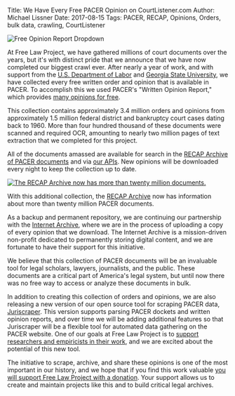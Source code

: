 Title: We Have Every Free PACER Opinion on CourtListener.com
Author: Michael Lissner
Date: 2017-08-15
Tags: PACER, RECAP, Opinions, Orders, bulk data, crawling, CourtListener

<div class="right-image">
    <img src="{filename}/images/free-opinion-dropdown.png"
         alt="Free Opinion Report Dropdown"
         class="img-responsive border">
</div>


At Free Law Project, we have gathered millions of court documents over the years, but it's with distinct pride that we announce that we have now completed our biggest crawl ever. After nearly a year of work, and with support from the [U.S. Department of Labor][dol] and [Georgia State University][gsu], we have collected every free written order and opinion that is available in PACER. To accomplish this we used PACER's "Written Opinion Report," which provides [many opinions for free][free].
  
This collection contains approximately 3.4 million orders and opinions from approximately 1.5 million federal district and bankruptcy court cases dating back to 1960. More than four hundred thousand of these documents were scanned and required OCR, amounting to nearly two million pages of text extraction that we completed for this project.

All of the documents amassed are available for search in the [RECAP Archive of PACER documents][ra] and via [our APIs][api]. New opinions will be downloaded every night to keep the collection up to date.
 
<div class="left-image">
    <a href="https://www.courtlistener.com/?type=r&q=&order_by=score+desc">
        <img src="{filename}/images/twenty-million-docs-in-recap.png"
             alt="The RECAP Archive now has more than twenty million documents."
             class="img-responsive border">
    </a>
    <p class="caption">With this additional collection, the <a href="https://www.courtlistener.com/recap/">RECAP Archive</a> now has information about more than twenty million PACER documents.</p>
</div>
<div class="clearfix"></div>

As a backup and permanent repository, we are continuing our partnership with the [Internet Archive][ia], where we are in the process of uploading a copy of every opinion that we download. The Internet Archive is a mission-driven non-profit dedicated to permanently storing digital content, and we are fortunate to have their support for this initiative.

We believe that this collection of PACER documents will be an invaluable tool for legal scholars, lawyers, journalists, and the public. These documents are a critical part of America's legal system, but until now there was no free way to access or analyze these documents in bulk.

In addition to creating this collection of orders and opinions, we are also releasing a new version of our open source tool for scraping PACER data, [Juriscraper][js]. This version supports parsing PACER dockets and written opinion reports, and over time we will be adding additional features so that Juriscraper will be a flexible tool for automated data gathering on the PACER website. One of our goals at Free Law Project is to [support researchers and empiricists in their work][cs], and we are excited about the potential of this new tool.
 
The initiative to scrape, archive, and share these opinions is one of the most important in our history, and we hope that if you find this work valuable [you will support Free Law Project with a donation][donate]. Your support allows us to create and maintain projects like this and to build critical legal archives.


[ra]: https://www.courtlistener.com/recap/
[api]: https://www.courtlistener.com/api/
[announce]: {filename}why-downloading-all-free-pacer.md
[dol]: https://www.dol.gov/newsroom/releases/oasp/oasp20170112
[gsu]: {filename}dol-grant.md
[ia]: https://archive.org
[donate]: {filename}/pages/donate.md
[free]: {filename}/pacer-fee-history.md#opinions-made-free
[js]: {filename}/pages/juriscraper.md
[cs]: {filename}/pages/data-services.md

<!--
RECAPDocument.objects.filter(is_free_on_pacer=True).order_by().count()
3437674

Docket.objects.filter(docket_entries__recap_documents__is_free_on_pacer=True).distinct().count()
1520836

RECAPDocument.objects.filter(is_free_on_pacer=True, ocr_status=RECAPDocument.OCR_COMPLETE).order_by().count()
417479

RECAPDocument.objects.filter(is_free_on_pacer=True, ocr_status=RECAPDocument.OCR_COMPLETE).order_by().aggregate(Sum('page_count'))
{'page_count__sum': 1989332}

first = RECAPDocument.objects.filter(is_free_on_pacer=True).earliest('docket_entry__date_filed')

first.docket_entry.date_filed
datetime.date(1960, 4, 29)
-->
